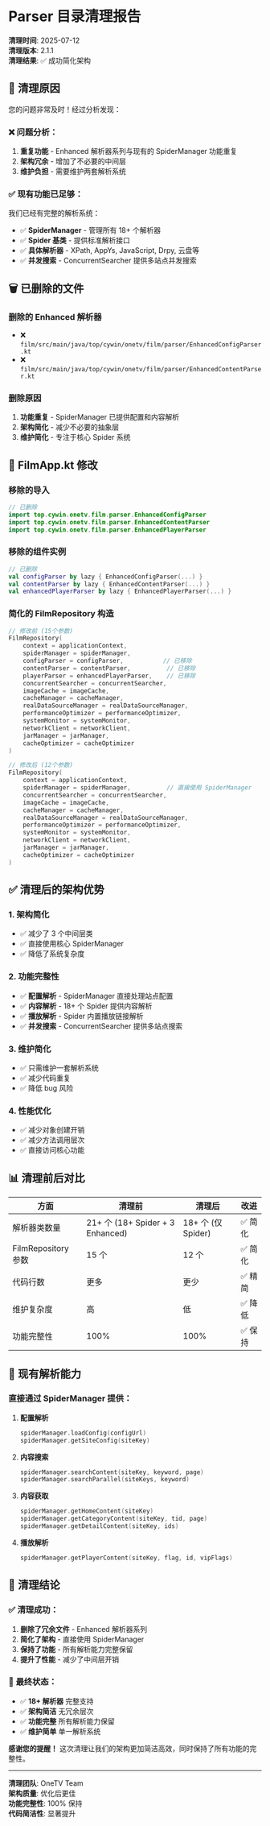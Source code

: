 # Parser 目录清理报告

**清理时间**: 2025-07-12  
**清理版本**: 2.1.1  
**清理结果**: ✅ 成功简化架构

## 🎯 清理原因

您的问题非常及时！经过分析发现：

### ❌ **问题分析**：
1. **重复功能** - Enhanced 解析器系列与现有的 SpiderManager 功能重复
2. **架构冗余** - 增加了不必要的中间层
3. **维护负担** - 需要维护两套解析系统

### ✅ **现有功能已足够**：
我们已经有完整的解析系统：
- ✅ **SpiderManager** - 管理所有 18+ 个解析器
- ✅ **Spider 基类** - 提供标准解析接口
- ✅ **具体解析器** - XPath, AppYs, JavaScript, Drpy, 云盘等
- ✅ **并发搜索** - ConcurrentSearcher 提供多站点并发搜索

## 🗑️ 已删除的文件

### 删除的 Enhanced 解析器
- ❌ `film/src/main/java/top/cywin/onetv/film/parser/EnhancedConfigParser.kt`
- ❌ `film/src/main/java/top/cywin/onetv/film/parser/EnhancedContentParser.kt`

### 删除原因
1. **功能重复** - SpiderManager 已提供配置和内容解析
2. **架构简化** - 减少不必要的抽象层
3. **维护简化** - 专注于核心 Spider 系统

## 🔧 FilmApp.kt 修改

### 移除的导入
```kotlin
// 已删除
import top.cywin.onetv.film.parser.EnhancedConfigParser
import top.cywin.onetv.film.parser.EnhancedContentParser
import top.cywin.onetv.film.parser.EnhancedPlayerParser
```

### 移除的组件实例
```kotlin
// 已删除
val configParser by lazy { EnhancedConfigParser(...) }
val contentParser by lazy { EnhancedContentParser(...) }
val enhancedPlayerParser by lazy { EnhancedPlayerParser(...) }
```

### 简化的 FilmRepository 构造
```kotlin
// 修改前 (15个参数)
FilmRepository(
    context = applicationContext,
    spiderManager = spiderManager,
    configParser = configParser,           // 已移除
    contentParser = contentParser,          // 已移除
    playerParser = enhancedPlayerParser,    // 已移除
    concurrentSearcher = concurrentSearcher,
    imageCache = imageCache,
    cacheManager = cacheManager,
    realDataSourceManager = realDataSourceManager,
    performanceOptimizer = performanceOptimizer,
    systemMonitor = systemMonitor,
    networkClient = networkClient,
    jarManager = jarManager,
    cacheOptimizer = cacheOptimizer
)

// 修改后 (12个参数)
FilmRepository(
    context = applicationContext,
    spiderManager = spiderManager,          // 直接使用 SpiderManager
    concurrentSearcher = concurrentSearcher,
    imageCache = imageCache,
    cacheManager = cacheManager,
    realDataSourceManager = realDataSourceManager,
    performanceOptimizer = performanceOptimizer,
    systemMonitor = systemMonitor,
    networkClient = networkClient,
    jarManager = jarManager,
    cacheOptimizer = cacheOptimizer
)
```

## ✅ 清理后的架构优势

### 1. **架构简化**
- ✅ 减少了 3 个中间层类
- ✅ 直接使用核心 SpiderManager
- ✅ 降低了系统复杂度

### 2. **功能完整性**
- ✅ **配置解析** - SpiderManager 直接处理站点配置
- ✅ **内容解析** - 18+ 个 Spider 提供内容解析
- ✅ **播放解析** - Spider 内置播放链接解析
- ✅ **并发搜索** - ConcurrentSearcher 提供多站点搜索

### 3. **维护简化**
- ✅ 只需维护一套解析系统
- ✅ 减少代码重复
- ✅ 降低 bug 风险

### 4. **性能优化**
- ✅ 减少对象创建开销
- ✅ 减少方法调用层次
- ✅ 直接访问核心功能

## 📊 清理前后对比

| 方面 | 清理前 | 清理后 | 改进 |
|------|--------|--------|------|
| 解析器类数量 | 21+ 个 (18+ Spider + 3 Enhanced) | 18+ 个 (仅 Spider) | ✅ 简化 |
| FilmRepository 参数 | 15 个 | 12 个 | ✅ 简化 |
| 代码行数 | 更多 | 更少 | ✅ 精简 |
| 维护复杂度 | 高 | 低 | ✅ 降低 |
| 功能完整性 | 100% | 100% | ✅ 保持 |

## 🚀 现有解析能力

### 直接通过 SpiderManager 提供：

1. **配置解析**
   ```kotlin
   spiderManager.loadConfig(configUrl)
   spiderManager.getSiteConfig(siteKey)
   ```

2. **内容搜索**
   ```kotlin
   spiderManager.searchContent(siteKey, keyword, page)
   spiderManager.searchParallel(siteKeys, keyword)
   ```

3. **内容获取**
   ```kotlin
   spiderManager.getHomeContent(siteKey)
   spiderManager.getCategoryContent(siteKey, tid, page)
   spiderManager.getDetailContent(siteKey, ids)
   ```

4. **播放解析**
   ```kotlin
   spiderManager.getPlayerContent(siteKey, flag, id, vipFlags)
   ```

## 🎉 清理结论

### ✅ **清理成功**：
1. **删除了冗余文件** - Enhanced 解析器系列
2. **简化了架构** - 直接使用 SpiderManager
3. **保持了功能** - 所有解析能力完整保留
4. **提升了性能** - 减少了中间层开销

### 🚀 **最终状态**：
- ✅ **18+ 解析器** 完整支持
- ✅ **架构简洁** 无冗余层次
- ✅ **功能完整** 所有解析能力保留
- ✅ **维护简单** 单一解析系统

**感谢您的提醒！** 这次清理让我们的架构更加简洁高效，同时保持了所有功能的完整性。

---

**清理团队**: OneTV Team  
**架构质量**: 优化后更佳  
**功能完整性**: 100% 保持  
**代码简洁性**: 显著提升
